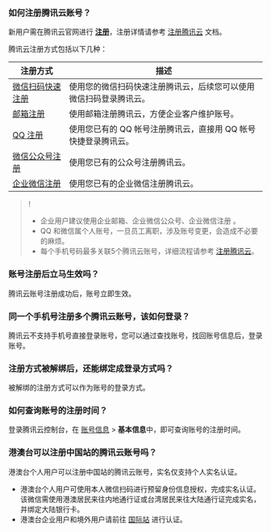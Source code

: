 ### 如何注册腾讯云账号？
新用户需在腾讯云官网进行 [**注册**](https://cloud.tencent.com/register?s_url=https%3A%2F%2Fcloud.tencent.com%2F)，注册详情请参考 [注册腾讯云](https://cloud.tencent.com/document/product/378/17985) 文档。

腾讯云注册方式包括以下几种：

| 注册方式         | 描述                                                         |
| ---------------- | ------------------------------------------------------------ |
| [微信扫码快速注册](https://cloud.tencent.com/document/product/378/17985#UseWeChatRegister) | 使用您的微信扫码快速注册腾讯云，后续您可以使用微信扫码登录腾讯云。 |
| [邮箱注册](https://cloud.tencent.com/document/product/378/17985#UseEmailRegister)         | 使用邮箱注册腾讯云，方便企业客户维护账号。                     |
| [QQ 注册](https://cloud.tencent.com/document/product/378/17985#UseQQRegister)          | 使用您已有的 QQ 帐号注册腾讯云，直接用 QQ 帐号快捷登录腾讯云。     |
| [微信公众号注册](https://cloud.tencent.com/document/product/378/17985#UseWeChatPublicRegister)  | 使用您已有的公众号注册腾讯云。                                 |
| [企业微信注册 ](https://cloud.tencent.com/document/product/378/17985#.E4.BD.BF.E7.94.A8.E4.BC.81.E4.B8.9A.E5.BE.AE.E4.BF.A1.E6.B3.A8.E5.86.8C.3Ca-id.3D.22useenterprisewechatregister.22.3E.3C.2Fa.3E) | 使用您已有的企业微信注册腾讯云。 | 


>!
> - 企业用户建议使用企业邮箱、企业微信公众号、企业微信注册 。
> - QQ 和微信属个人账号，一旦员工离职，涉及账号变更，会造成不必要的麻烦。
> - 每个手机号码最多关联5个腾讯云账号，详细流程请参考 [注册腾讯云](https://cloud.tencent.com/document/product/378/17985)。


### 账号注册后立马生效吗？

腾讯云账号注册成功后，账号立即生效。

### 同一个手机号注册多个腾讯云账号，该如何登录？

腾讯云不支持手机号直接登录账号，您可以通过查找账号，找回账号信息后，登录账号。


### 注册方式被解绑后，还能绑定成登录方式吗？

被解绑的注册方式可以作为账号的登录方式。


### 如何查询账号的注册时间？
登录腾讯云控制台，在 [账号信息](https://console.cloud.tencent.com/developer) > **基本信息**中，即可查询账号的注册时间。

### 港澳台可以注册中国站的腾讯云账号吗？
港澳台个人用户可以注册中国站的腾讯云账号，实名仅支持个人实名认证。
- 港澳台个人用户可使用本人微信扫码进行预留身份信息授权，完成实名认证。该微信需使用港澳居民来往内地通行证或台湾居民来往大陆通行证完成实名，并绑定大陆银行卡。
- 港澳台企业用户和境外用户请前往 [国际站](https://intl.cloud.tencent.com/) 进行认证。
